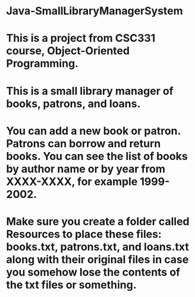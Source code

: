 # Java-SmallLibraryManagerSystem
# This is a project from CSC331 course, Object-Oriented Programming.
# This is a small library manager of books, patrons, and loans.
# You can add a new book or patron. Patrons can borrow and return books. You can see the list of books by author name or by year from XXXX-XXXX, for example 1999-2002.
# Make sure you create a folder called Resources to place these files: books.txt, patrons.txt, and loans.txt along with their original files in case you somehow lose the contents of the txt files or something.

